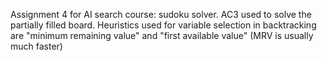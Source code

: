 Assignment 4 for AI search course: sudoku solver.
AC3 used to solve the partially filled board. Heuristics used for variable selection in backtracking are "minimum remaining value" and "first available value" (MRV is usually much faster)
